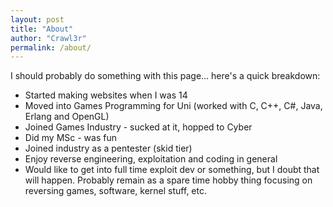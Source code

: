 ```yaml
---
layout: post
title: "About"
author: "Crawl3r"
permalink: /about/
---
```


I should probably do something with this page... here's a quick breakdown:

- Started making websites when I was 14
- Moved into Games Programming for Uni (worked with C, C++, C#, Java, Erlang and OpenGL)
- Joined Games Industry - sucked at it, hopped to Cyber
- Did my MSc - was fun
- Joined industry as a pentester (skid tier)
- Enjoy reverse engineering, exploitation and coding in general
- Would like to get into full time exploit dev or something, but I doubt that will happen. Probably remain as a spare time hobby thing focusing on reversing games, software, kernel stuff, etc.